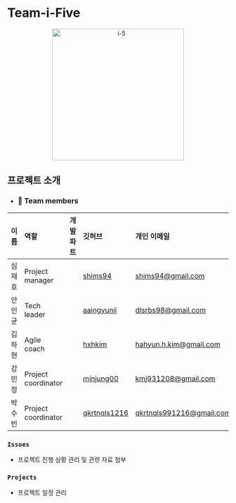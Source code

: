 # Team-i-Five 

<div align="center">
  <img src="https://github.com/team-i-Five/team-i-Five/assets/31847834/c018dd49-7e8d-4156-9274-d2043fa1694b" alt="i-5" width="300" height="300">
</div>

## 프로젝트 소개

- ### 👐 Team members 

|이름|역할|개발파트|깃허브|개인 이메일|
|---|:---|:---|:---|:---|
|심재호|Project manager||[shims94](https://github.com/shims94)|shims94@gmail.com|
|안인균|Tech leader||[aaingyunii](https://github.com/aaingyunii)|dlsrbs98@gmail.com|
|김하현|Agile coach||[hxhkim](https://github.com/hxhkim)|hahyun.h.kim@gmail.com|
|강민정|Project coordinator||[minjung00](https://github.com/minjung00)|kmj931208@gmail.com|
|박수빈|Project coordinator||[qkrtnqls1216](https://github.com/qkrtnqls1216)|qkrtnqls991216@gmail.com|

### `Issues`

- 프로젝트 진행 상황 관리 및 관련 자료 첨부

### `Projects`

- 프로젝트 일정 관리
